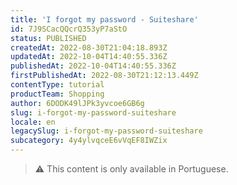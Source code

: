 ```yaml
---
title: 'I forgot my password - Suiteshare'
id: 7J9SCacQQcrQ353yP7aStO
status: PUBLISHED
createdAt: 2022-08-30T21:04:18.893Z
updatedAt: 2022-10-04T14:40:55.336Z
publishedAt: 2022-10-04T14:40:55.336Z
firstPublishedAt: 2022-08-30T21:12:13.449Z
contentType: tutorial
productTeam: Shopping
author: 6DODK49lJPk3yvcoe6GB6g
slug: i-forgot-my-password-suiteshare
locale: en
legacySlug: i-forgot-my-password-suiteshare
subcategory: 4y4ylvqceE6vVqEF8IWZix
---
```


>⚠️ This content is only available in Portuguese.
